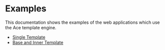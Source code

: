 # Examples

This documentation shows the examples of the web applications which use the Ace template engine.

* [Single Template](https://github.com/yosssi/ace/tree/master/examples/single_template)
* [Base and Inner Template](https://github.com/yosssi/ace/tree/master/examples/base_inner_template)
